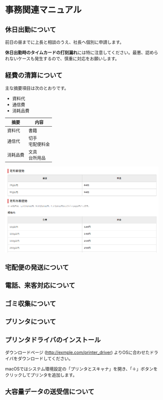 # 事務関連マニュアル
## 休日出勤について
前日の昼までに上長と相談のうえ、社長へ個別に申請します。

**休日出勤時のタイムカードの打刻漏れ**には特に注意してください。最悪、認められないケースも発生するので、慎重に対応をお願いします。
## 経費の清算について
主な摘要項目は次のとおりです。
- 資料代
- 通信費
- 消耗品費

|摘要|内容
|--|--
|資料代|書籍|資料本<br>資料アプリ
|通信代|切手<br>宅配便料金
|消耗品費|文具<br>台所用品

![切手代](img/one_price.png)
## 宅配便の発送について
## 電話、来客対応について
## ゴミ収集について
## プリンタについて
## プリンタドライバのインストール
ダウンロードページ (http://exmple.com/printer_driver) よりOSに合わせたドライバをダウンロードしてください。

macOSではシステム環境設定の「プリンタとスキャナ」を開き、「＋」ボタンをクリックしてプリンタを追加します。
## 大容量データの送受信について
